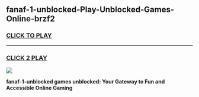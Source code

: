 
## fanaf-1-unblocked-Play-Unblocked-Games-Online-brzf2
<h3>
<a href="https://premium76.site?title=fanaf-1-unblocked&ref=25A">CLICK TO PLAY</a></h3>
<hr>

<h3>
<a href="https://premium76.site?title=fanaf-1-unblocked&ref=25A">CLICK 2 PLAY</a>
  
</h3>

<a href="https://premium76.site?title=fanaf-1-unblocked&ref=25A"><img src="https://clearcache.store/games.png"></a>


**fanaf-1-unblocked games unblocked: Your Gateway to Fun and Accessible Online Gaming**
